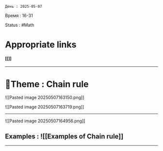 	День : 2025-05-07 
Время : 16-31

Status : #Math  


# Appropriate links
#### [[]]

---

# 📏Theme : Chain rule


![[Pasted image 20250507163150.png]]

![[Pasted image 20250507163719.png]]


---

![[Pasted image 20250507164956.png]]









## Examples : ![[Examples of Chain rule]]


---
